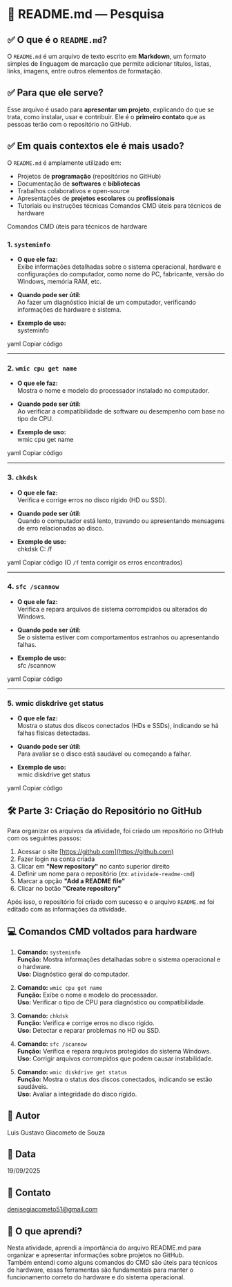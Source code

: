 # 📘 README.md — Pesquisa

## ✅ O que é o `README.md`?

O `README.md` é um arquivo de texto escrito em **Markdown**, um formato simples de linguagem de marcação que permite adicionar títulos, listas, links, imagens, entre outros elementos de formatação.

## ✅ Para que ele serve?

Esse arquivo é usado para **apresentar um projeto**, explicando do que se trata, como instalar, usar e contribuir. Ele é o **primeiro contato** que as pessoas terão com o repositório no GitHub.

## ✅ Em quais contextos ele é mais usado?

   
O `README.md` é amplamente utilizado em:

- Projetos de **programação** (repositórios no GitHub)
- Documentação de **softwares** e **bibliotecas**
- Trabalhos colaborativos e open-source
- Apresentações de **projetos escolares** ou **profissionais**
- Tutoriais ou instruções técnicas
Comandos CMD úteis para técnicos de hardware



Comandos CMD úteis para técnicos de hardware
   
### 1. `systeminfo`

- **O que ele faz:**  
  Exibe informações detalhadas sobre o sistema operacional, hardware e configurações do computador, como nome do PC, fabricante, versão do Windows, memória RAM, etc.

- **Quando pode ser útil:**  
  Ao fazer um diagnóstico inicial de um computador, verificando informações de hardware e sistema.

- **Exemplo de uso:**  
systeminfo

yaml
Copiar código

---

### 2. `wmic cpu get name`

- **O que ele faz:**  
Mostra o nome e modelo do processador instalado no computador.

- **Quando pode ser útil:**  
Ao verificar a compatibilidade de software ou desempenho com base no tipo de CPU.

- **Exemplo de uso:**  
wmic cpu get name

yaml
Copiar código

---

### 3. `chkdsk`

- **O que ele faz:**  
Verifica e corrige erros no disco rígido (HD ou SSD).

- **Quando pode ser útil:**  
Quando o computador está lento, travando ou apresentando mensagens de erro relacionadas ao disco.

- **Exemplo de uso:**  
chkdsk C: /f

yaml
Copiar código
(O `/f` tenta corrigir os erros encontrados)

---

### 4. `sfc /scannow`

- **O que ele faz:**  
Verifica e repara arquivos de sistema corrompidos ou alterados do Windows.

- **Quando pode ser útil:**  
Se o sistema estiver com comportamentos estranhos ou apresentando falhas.

- **Exemplo de uso:**  
sfc /scannow

yaml
Copiar código

---

### 5. **wmic diskdrive get status**

- **O que ele faz:**  
Mostra o status dos discos conectados (HDs e SSDs), indicando se há falhas físicas detectadas.

- **Quando pode ser útil:**  
Para avaliar se o disco está saudável ou começando a falhar.

- **Exemplo de uso:**  
wmic diskdrive get status

yaml
Copiar código

## 🛠️ Parte 3: Criação do Repositório no GitHub

Para organizar os arquivos da atividade, foi criado um repositório no GitHub com os seguintes passos:

1. Acessar o site [https://github.com](https://github.com)
2. Fazer login na conta criada
3. Clicar em **"New repository"** no canto superior direito
4. Definir um nome para o repositório (ex: `atividade-readme-cmd`)
5. Marcar a opção **"Add a README file"**
6. Clicar no botão **"Create repository"**

Após isso, o repositório foi criado com sucesso e o arquivo `README.md` foi editado com as informações da atividade.


## 💻 Comandos CMD voltados para hardware

1. **Comando:** `systeminfo`  
   **Função:** Mostra informações detalhadas sobre o sistema operacional e o hardware.  
   **Uso:** Diagnóstico geral do computador.

2. **Comando:** `wmic cpu get name`  
   **Função:** Exibe o nome e modelo do processador.  
   **Uso:** Verificar o tipo de CPU para diagnóstico ou compatibilidade.

3. **Comando:** `chkdsk`  
   **Função:** Verifica e corrige erros no disco rígido.  
   **Uso:** Detectar e reparar problemas no HD ou SSD.

4. **Comando:** `sfc /scannow`  
   **Função:** Verifica e repara arquivos protegidos do sistema Windows.  
   **Uso:** Corrigir arquivos corrompidos que podem causar instabilidade.

5. **Comando:** `wmic diskdrive get status`  
   **Função:** Mostra o status dos discos conectados, indicando se estão saudáveis.  
   **Uso:** Avaliar a integridade do disco rígido.

## 👤 Autor  
Luis Gustavo Giacometo de Souza

## 📅 Data  
19/09/2025

## 📧 Contato  
denisegiacometo51@gmail.com

## 🧠 O que aprendi?  
Nesta atividade, aprendi a importância do arquivo README.md para organizar e apresentar informações sobre projetos no GitHub.  
Também entendi como alguns comandos do CMD  são úteis para técnicos de hardware, essas ferramentas são fundamentais para manter o funcionamento correto do hardware e do sistema operacional.

